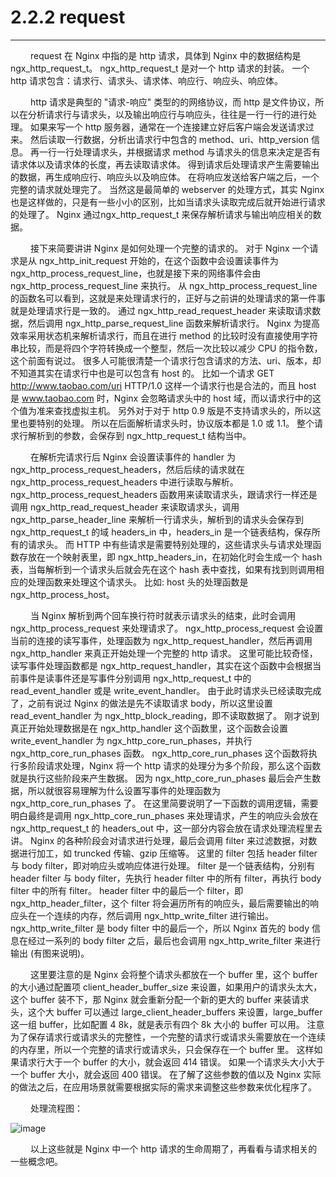 # 2.2.2 request
***

&emsp;&emsp;
request 在 Nginx 中指的是 http 请求，具体到 Nginx 中的数据结构是 ngx_http_request_t。
ngx_http_request_t 是对一个 http 请求的封装。
一个 http 请求包含：请求行、请求头、请求体、响应行、响应头、响应体。

&emsp;&emsp;
http 请求是典型的 "请求-响应" 类型的的网络协议，而 http 是文件协议，所以在分析请求行与请求头，以及输出响应行与响应头，往往是一行一行的进行处理。
如果来写一个 http 服务器，通常在一个连接建立好后客户端会发送请求过来。
然后读取一行数据，分析出请求行中包含的 method、uri、http_version 信息。
再一行一行处理请求头，并根据请求 method 与请求头的信息来决定是否有请求体以及请求体的长度，再去读取请求体。
得到请求后处理请求产生需要输出的数据，再生成响应行、响应头以及响应体。
在将响应发送给客户端之后，一个完整的请求就处理完了。
当然这是最简单的 webserver 的处理方式，其实 Nginx 也是这样做的，只是有一些小小的区别，比如当请求头读取完成后就开始进行请求的处理了。
Nginx 通过ngx_http_request_t 来保存解析请求与输出响应相关的数据。

&emsp;&emsp;
接下来简要讲讲 Nginx 是如何处理一个完整的请求的。
对于 Nginx 一个请求是从 ngx_http_init_request 开始的，在这个函数中会设置读事件为 ngx_http_process_request_line，也就是接下来的网络事件会由 ngx_http_process_request_line 来执行。
从 ngx_http_process_request_line 的函数名可以看到，这就是来处理请求行的，正好与之前讲的处理请求的第一件事就是处理请求行是一致的。
通过 ngx_http_read_request_header 来读取请求数据，然后调用 ngx_http_parse_request_line 函数来解析请求行。
Nginx 为提高效率采用状态机来解析请求行，而且在进行 method 的比较时没有直接使用字符串比较，而是将四个字符转换成一个整型，然后一次比较以减少 CPU 的指令数，这个前面有说过。
很多人可能很清楚一个请求行包含请求的方法、uri、版本，却不知道其实在请求行中也是可以包含有 host 的。
比如一个请求 GET http://www.taobao.com/uri HTTP/1.0 这样一个请求行也是合法的，而且 host 是 www.taobao.com 时，Nginx 会忽略请求头中的 host 域，而以请求行中的这个值为准来查找虚拟主机。
另外对于对于 http 0.9 版是不支持请求头的，所以这里也要特别的处理。
所以在后面解析请求头时，协议版本都是 1.0 或 1.1。
整个请求行解析到的参数，会保存到 ngx_http_request_t 结构当中。

&emsp;&emsp;
在解析完请求行后 Nginx 会设置读事件的 handler 为 ngx_http_process_request_headers，然后后续的请求就在 ngx_http_process_request_headers 中进行读取与解析。
ngx_http_process_request_headers 函数用来读取请求头，跟请求行一样还是调用 ngx_http_read_request_header 来读取请求头，调用 ngx_http_parse_header_line 来解析一行请求头，解析到的请求头会保存到 ngx_http_request_t 的域 headers_in 中，headers_in 是一个链表结构，保存所有的请求头。
而 HTTP 中有些请求是需要特别处理的，这些请求头与请求处理函数存放在一个映射表里，即 ngx_http_headers_in，在初始化时会生成一个 hash 表，当每解析到一个请求头后就会先在这个 hash 表中查找，如果有找到则调用相应的处理函数来处理这个请求头。
比如: host 头的处理函数是 ngx_http_process_host。

&emsp;&emsp;
当 Nginx 解析到两个回车换行符时就表示请求头的结束，此时会调用 ngx_http_process_request 来处理请求了。
ngx_http_process_request 会设置当前的连接的读写事件，处理函数为 ngx_http_request_handler，然后再调用 ngx_http_handler 来真正开始处理一个完整的 http 请求。
这里可能比较奇怪，读写事件处理函数都是 ngx_http_request_handler，其实在这个函数中会根据当前事件是读事件还是写事件分别调用 ngx_http_request_t 中的 read_event_handler 或是 write_event_handler。
由于此时请求头已经读取完成了，之前有说过 Nginx 的做法是先不读取请求 body，所以这里设置 read_event_handler 为 ngx_http_block_reading，即不读取数据了。
刚才说到真正开始处理数据是在 ngx_http_handler 这个函数里，这个函数会设置 write_event_handler 为 ngx_http_core_run_phases，并执行 ngx_http_core_run_phases 函数。
ngx_http_core_run_phases 这个函数将执行多阶段请求处理，Nginx 将一个 http 请求的处理分为多个阶段，那么这个函数就是执行这些阶段来产生数据。
因为 ngx_http_core_run_phases 最后会产生数据，所以就很容易理解为什么设置写事件的处理函数为 ngx_http_core_run_phases 了。
在这里简要说明了一下函数的调用逻辑，需要明白最终是调用 ngx_http_core_run_phases 来处理请求，产生的响应头会放在 ngx_http_request_t 的 headers_out 中，这一部分内容会放在请求处理流程里去讲。
Nginx 的各种阶段会对请求进行处理，最后会调用 filter 来过滤数据，对数据进行加工，如 truncked 传输、gzip 压缩等。
这里的 filter 包括 header filter 与 body filter，即对响应头或响应体进行处理。
filter 是一个链表结构，分别有 header filter 与 body filter，先执行 header filter 中的所有 filter，再执行 body filter 中的所有 filter。
header filter 中的最后一个 filter，即 ngx_http_header_filter，这个 filter 将会遍历所有的响应头，最后需要输出的响应头在一个连续的内存，然后调用 ngx_http_write_filter 进行输出。
ngx_http_write_filter 是 body filter 中的最后一个，所以 Nginx 首先的 body 信息在经过一系列的 body filter 之后，最后也会调用 ngx_http_write_filter 来进行输出 (有图来说明)。

&emsp;&emsp;
这里要注意的是 Nginx 会将整个请求头都放在一个 buffer 里，这个 buffer 的大小通过配置项 client_header_buffer_size 来设置，如果用户的请求头太大，这个 buffer 装不下，那 Nginx 就会重新分配一个新的更大的 buffer 来装请求头，这个大 buffer 可以通过 large_client_header_buffers 来设置，large_buffer 这一组 buffer，比如配置 4 8k，就是表示有四个 8k 大小的 buffer 可以用。
注意为了保存请求行或请求头的完整性，一个完整的请求行或请求头需要放在一个连续的内存里，所以一个完整的请求行或请求头，只会保存在一个 buffer 里。
这样如果请求行大于一个 buffer 的大小，就会返回 414 错误。
如果一个请求头大小大于一个 buffer 大小，就会返回 400 错误。
在了解了这些参数的值以及 Nginx 实际的做法之后，在应用场景就需要根据实际的需求来调整这些参数来优化程序了。

&emsp;&emsp;
处理流程图：

![image](/images/2.1/02.png)

&emsp;&emsp;
以上这些就是 Nginx 中一个 http 请求的生命周期了，再看看与请求相关的一些概念吧。